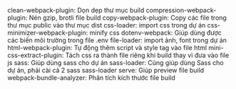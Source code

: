 clean-webpack-plugin: Dọn dẹp thư mục build
compression-webpack-plugin: Nén gzip, brotli file build
copy-webpack-plugin: Copy các file trong thư mục public vào thư mục dist
css-loader: import css trong dự án
css-minimizer-webpack-plugin: minify css
dotenv-webpack: Giúp dùng được các biến môi trường trong file .env
file-loader: import ảnh, font trong dự án
html-webpack-plugin: Tự động thêm script và style tag vào file html
mini-css-extract-plugin: Tách css ra thành file riêng khi build thay vì đưa vào file js
sass: Giúp dùng sass cho dự án
sass-loader: Cũng giúp dùng Sass cho dự án, phải cài cả 2 sass sass-loader
serve: Giúp preview file build
webpack-bundle-analyzer: Phân tích kích thước file build